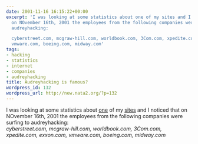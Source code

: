 ```yaml
---
date: 2001-11-16 16:15:22+00:00
excerpt: 'I was looking at some statistics about one of my sites and I noticed that
  on NOvember 16th, 2001 the employees from the following companies were surfing to
  audreyhacking:

  cyberstreet.com, mcgraw-hill.com, worldbook.com, 3Com.com, xpedite.com, exxon.com,
  vmware.com, boeing.com, midway.com'
tags:
- hacking
- statistics
- internet
- companies
- audreyhacking
title: Audreyhacking is famous?
wordpress_id: 132
wordpress_url: http://new.nata2.org/?p=132
---
```


I was looking at some statistics about <a href="http://www.audreyhacking.com">one</a> of my <a href="http://www.nata2.net">sites</a> and I noticed that on NOvember 16th, 2001 the employees from the following companies were surfing to audreyhacking:<br/>
<i>cyberstreet.com, mcgraw-hill.com, worldbook.com, 3Com.com, xpedite.com, exxon.com, vmware.com, boeing.com, midway.com</i>